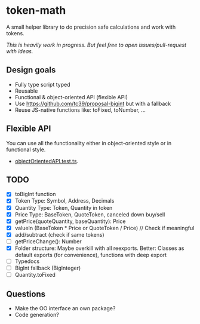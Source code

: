 # token-math

A small helper library to do precision safe calculations and work with tokens.

_This is heavily work in progress. But feel free to open issues/pull-request with ideas._

## Design goals

- Fully type script typed
- Reusable
- Functional & object-oriented API (flexible API)
- Use https://github.com/tc39/proposal-bigint but with a fallback
- Reuse JS-native functions like: toFixed, toNumber, ...

## Flexible API

You can use all the functionality either in object-oriented style or in functional style.

- [objectOrientedAPI.test.ts](./src/objectOrientedAPI.test.ts).

## TODO

- [x] toBigInt function
- [x] Token Type: Symbol, Address, Decimals
- [x] Quantity Type: Token, Quantity in token
- [x] Price Type: BaseToken, QuoteToken, canceled down buy/sell
- [x] getPrice(quoteQuantity, baseQuantity): Price
- [x] valueIn (BaseToken \* Price or QuoteToken / Price) // Check if meaningful
- [x] add/subtract (check if same tokens)
- [ ] getPriceChange(): Number
- [x] Folder structure: Maybe overkill with all reexports. Better: Classes as default exports (for convenience), functions with deep export
- [ ] Typedocs
- [ ] BigInt fallback (BigInteger)
- [ ] Quantity.toFixed

## Questions

- Make the OO interface an own package?
- Code generation?
